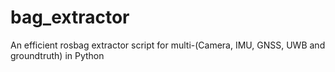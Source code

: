 # bag_extractor
An efficient rosbag extractor script for multi-(Camera, IMU, GNSS, UWB and groundtruth) in Python
